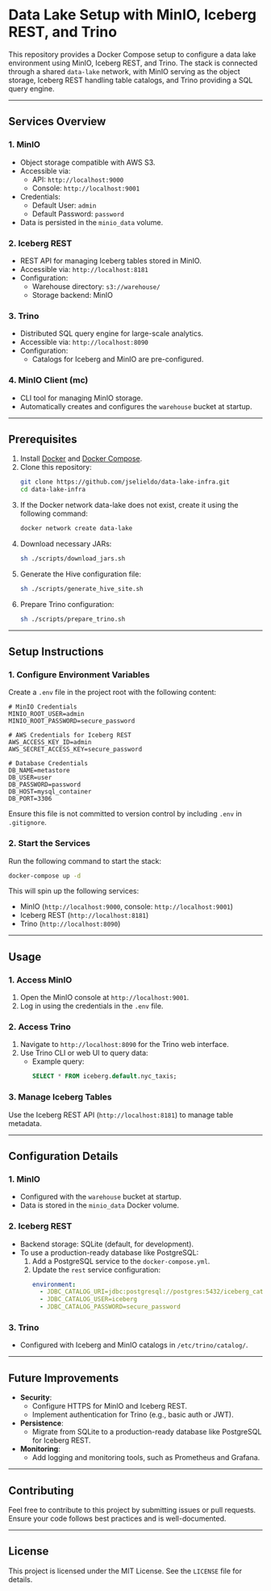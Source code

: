 
# Data Lake Setup with MinIO, Iceberg REST, and Trino

This repository provides a Docker Compose setup to configure a data lake environment using MinIO, Iceberg REST, and Trino. The stack is connected through a shared `data-lake` network, with MinIO serving as the object storage, Iceberg REST handling table catalogs, and Trino providing a SQL query engine.

---

## **Services Overview**

### **1. MinIO**
- Object storage compatible with AWS S3.
- Accessible via:
  - API: `http://localhost:9000`
  - Console: `http://localhost:9001`
- Credentials:
  - Default User: `admin`
  - Default Password: `password`
- Data is persisted in the `minio_data` volume.

### **2. Iceberg REST**
- REST API for managing Iceberg tables stored in MinIO.
- Accessible via: `http://localhost:8181`
- Configuration:
  - Warehouse directory: `s3://warehouse/`
  - Storage backend: MinIO

### **3. Trino**
- Distributed SQL query engine for large-scale analytics.
- Accessible via: `http://localhost:8090`
- Configuration:
  - Catalogs for Iceberg and MinIO are pre-configured.

### **4. MinIO Client (mc)**
- CLI tool for managing MinIO storage.
- Automatically creates and configures the `warehouse` bucket at startup.

---

## **Prerequisites**
1. Install [Docker](https://www.docker.com/) and [Docker Compose](https://docs.docker.com/compose/).
2. Clone this repository:
   ```bash
   git clone https://github.com/jselieldo/data-lake-infra.git
   cd data-lake-infra
   ```
3. If the Docker network data-lake does not exist, create it using the following command:
   ```bash
   docker network create data-lake
   ```
4. Download necessary JARs:
   ```bash
   sh ./scripts/download_jars.sh
   ```
5. Generate the Hive configuration file:
   ```bash
   sh ./scripts/generate_hive_site.sh
   ```
6. Prepare Trino configuration:
   ```bash
   sh ./scripts/prepare_trino.sh
   ```
---

## **Setup Instructions**

### **1. Configure Environment Variables**
Create a `.env` file in the project root with the following content:

```env
# MinIO Credentials
MINIO_ROOT_USER=admin
MINIO_ROOT_PASSWORD=secure_password

# AWS Credentials for Iceberg REST
AWS_ACCESS_KEY_ID=admin
AWS_SECRET_ACCESS_KEY=secure_password

# Database Credentials
DB_NAME=metastore
DB_USER=user
DB_PASSWORD=password
DB_HOST=mysql_container
DB_PORT=3306
```

Ensure this file is not committed to version control by including `.env` in `.gitignore`.

### **2. Start the Services**
Run the following command to start the stack:
```bash
docker-compose up -d
```

This will spin up the following services:
- MinIO (`http://localhost:9000`, console: `http://localhost:9001`)
- Iceberg REST (`http://localhost:8181`)
- Trino (`http://localhost:8090`)

---

## **Usage**

### **1. Access MinIO**
1. Open the MinIO console at `http://localhost:9001`.
2. Log in using the credentials in the `.env` file.

### **2. Access Trino**
1. Navigate to `http://localhost:8090` for the Trino web interface.
2. Use Trino CLI or web UI to query data:
   - Example query:
     ```sql
     SELECT * FROM iceberg.default.nyc_taxis;
     ```

### **3. Manage Iceberg Tables**
Use the Iceberg REST API (`http://localhost:8181`) to manage table metadata.

---

## **Configuration Details**

### **1. MinIO**
- Configured with the `warehouse` bucket at startup.
- Data is stored in the `minio_data` Docker volume.

### **2. Iceberg REST**
- Backend storage: SQLite (default, for development).
- To use a production-ready database like PostgreSQL:
  1. Add a PostgreSQL service to the `docker-compose.yml`.
  2. Update the `rest` service configuration:
     ```yaml
     environment:
       - JDBC_CATALOG_URI=jdbc:postgresql://postgres:5432/iceberg_catalog
       - JDBC_CATALOG_USER=iceberg
       - JDBC_CATALOG_PASSWORD=secure_password
     ```

### **3. Trino**
- Configured with Iceberg and MinIO catalogs in `/etc/trino/catalog/`.

---

## **Future Improvements**
- **Security**:
  - Configure HTTPS for MinIO and Iceberg REST.
  - Implement authentication for Trino (e.g., basic auth or JWT).
- **Persistence**:
  - Migrate from SQLite to a production-ready database like PostgreSQL for Iceberg REST.
- **Monitoring**:
  - Add logging and monitoring tools, such as Prometheus and Grafana.

---

## **Contributing**
Feel free to contribute to this project by submitting issues or pull requests. Ensure your code follows best practices and is well-documented.

---

## **License**
This project is licensed under the MIT License. See the `LICENSE` file for details.
